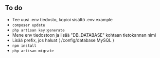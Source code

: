 ## To do
- Tee uusi .env tiedosto, kopioi sisältö .env.example
- `composer update`
- `php artisan key:generate`
- Mene env tiedostoon ja lisää "DB_DATABASE" kohtaan tietokannan nimi
- Lisää prefix, jos haluat ( /config/database MySQL )
- `npm install`
- `php artisan migrate`
